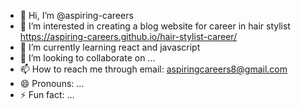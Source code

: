 - 👋 Hi, I’m @aspiring-careers
- 👀 I’m interested in creating a blog website for career in hair stylist https://aspiring-careers.github.io/hair-stylist-career/
- 🌱 I’m currently learning react and javascript
- 💞️ I’m looking to collaborate on ...
- 📫 How to reach me through email: aspiringcareers8@gmail.com
- 😄 Pronouns: ...
- ⚡ Fun fact: ...

<!---
aspiring-careers/aspiring-careers is a ✨ special ✨ repository because its `README.md` (this file) appears on your GitHub profile.
You can click the Preview link to take a look at your changes.
--->
